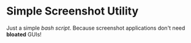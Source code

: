 # Simple Screenshot Utility

Just a simple *bash script*. Because screenshot applications don't need
**bloated** GUIs!

